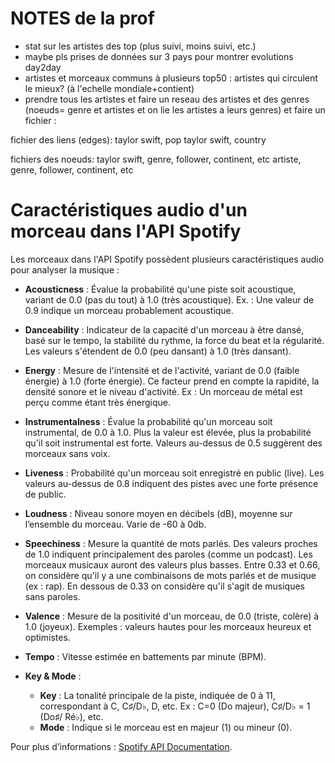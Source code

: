 

# NOTES de la prof

- stat sur les artistes des top (plus suivi, moins suivi, etc.)
- maybe pls prises de données sur 3 pays pour montrer evolutions day2day 
- artistes et morceaux communs à plusieurs top50 : artistes qui circulent le mieux? (à l'echelle mondiale+contient)
- prendre tous les artistes et faire un reseau des artistes et des genres (noeuds= genre et artistes et on lie les artistes a leurs genres) et faire un fichier :


fichier des liens (edges): 
taylor swift, pop
taylor swift, country

fichiers des noeuds:
taylor swift, genre, follower, continent, etc
artiste, genre, follower, continent, etc

# Caractéristiques audio d'un morceau dans l'API Spotify

Les morceaux dans l'API Spotify possèdent plusieurs caractéristiques audio pour analyser la musique :

- **Acousticness** : Évalue la probabilité qu'une piste soit acoustique, variant de 0.0 (pas du tout) à 1.0 (très acoustique). Ex. : Une valeur de 0.9 indique un morceau probablement acoustique.

- **Danceability** : Indicateur de la capacité d'un morceau à être dansé, basé sur le tempo, la stabilité du rythme, la force du beat et la régularité. Les valeurs s'étendent de 0.0 (peu dansant) à 1.0 (très dansant).

- **Energy** : Mesure de l'intensité et de l'activité, variant de 0.0 (faible énergie) à 1.0 (forte énergie). Ce facteur prend en compte la rapidité, la densité sonore et le niveau d'activité. Ex : Un morceau de métal est perçu comme étant très énergique.

- **Instrumentalness** : Évalue la probabilité qu'un morceau soit instrumental, de 0.0 à 1.0. Plus la valeur est élevée, plus la probabilité qu'il soit instrumental est forte. Valeurs au-dessus de 0.5 suggèrent des morceaux sans voix.

- **Liveness** : Probabilité qu'un morceau soit enregistré en public (live). Les valeurs au-dessus de 0.8 indiquent des pistes avec une forte présence de public.

- **Loudness** : Niveau sonore moyen en décibels (dB), moyenne sur l’ensemble du morceau. Varie de -60 à 0db.

- **Speechiness** : Mesure la quantité de mots parlés. Des valeurs proches de 1.0 indiquent principalement des paroles (comme un podcast). Les morceaux musicaux auront des valeurs plus basses. Entre 0.33 et 0.66, on considère qu'il y a une combinaisons de mots parlés et de musique (ex : rap). En dessous de 0.33 on considère qu'il s'agit de musiques sans paroles.

- **Valence** : Mesure de la positivité d'un morceau, de 0.0 (triste, colère) à 1.0 (joyeux). Exemples : valeurs hautes pour les morceaux heureux et optimistes.

- **Tempo** : Vitesse estimée en battements par minute (BPM).

- **Key & Mode** :
  - **Key** : La tonalité principale de la piste, indiquée de 0 à 11, correspondant à C, C♯/D♭, D, etc. Ex : C=0 (Do majeur), C♯/D♭ = 1 (Do♯/ Ré♭), etc.
  - **Mode** : Indique si le morceau est en majeur (1) ou mineur (0).

Pour plus d’informations : [Spotify API Documentation](https://developer.spotify.com/documentation/web-api/reference/get-audio-features).
